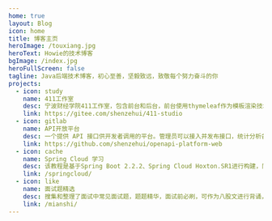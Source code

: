 ```yaml
---
home: true
layout: Blog
icon: home
title: 博客主页
heroImage: /touxiang.jpg
heroText: Howie的技术博客
bgImage: /index.jpg
heroFullScreen: false
tagline: Java后端技术博客，初心至善，坚毅致远，致敬每个努力奋斗的你
projects:
  - icon: study
    name: 411工作室
    desc: 宁波财经学院411工作室，包含前台和后台，前台使用thymeleaf作为模板渲染技术，后台基于Spring Boot+Vue+Elementui实现，实现Redis作为缓存限流，基于RabbitMQ搭建邮件服务器等
    link: https://gitee.com/shenzehui/411-studio
  - icon: gitlab
    name: API开放平台
    desc: 一个提供 API 接口供开发者调用的平台。管理员可以接入并发布接口，统计分析各接口调用情况；用户可以注册登录并开通接口调用权限，然后可以浏览接口及在线调试，还能使用客户端 SDK 轻松在代码中调用接口。
    link: https://github.com/shenzehui/openapi-platform-web
  - icon: cache
    name: Spring Cloud 学习
    desc: 该教程是基于Spring Boot 2.2.2、Spring Cloud Hoxton.SR1进行构建，同时还包括了Spring Cloud Alibaba以及分布式事务Seata的讲解，涵盖大部分应用场景。
    link: /springcloud/
  - icon: like
    name: 面试题精选
    desc: 搜集和整理了面试中常见面试题，题题精华，面试前必刷，可作为八股文进行背诵，涵盖Java等绝大部分体系。
    link: /mianshi/  
---
```

